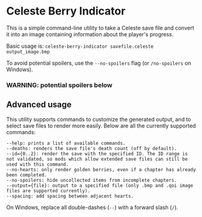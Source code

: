 # Celeste Berry Indicator
This is a simple command-line utility to take a Celeste save file and convert it into an image containing information about the player's progress.

Basic usage is: `celeste-berry-indicator savefile.celeste output_image.bmp`

To avoid potential spoilers, use the `--no-spoilers` flag (or `/no-spoilers` on Windows).

### __WARNING__: potential spoilers below

## Advanced usage

This utility supports commands to customize the generated output, and to select save files to render more easily. Below are all the currently supported commands:

```
--help: prints a list of available commands.
--deaths: renders the save file's death count (off by default).
--id={0..2}: render the save with the specified ID. The ID range is not validated, so mods which allow extended save files can still be used with this command.
--no-hearts: only render golden berries, even if a chapter has already been completed.
--no-spoilers: hide uncollected items from incomplete chapters.
--output={file}: output to a specified file (only .bmp and .qoi image files are supported currently).
--spacing: add spacing between adjacent hearts.
```

On Windows, replace all double-dashes (`--`) with a forward slash (`/`).